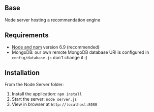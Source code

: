 ## Base

Node server hosting a recommendation engine

## Requirements

- [Node and npm](http://nodejs.org) version 6.9 (recommended)
- MongoDB: our own remote MongoDB database URI is configured in `config/database.js` don't change it :)

## Installation
From the Node Server folder:

1. Install the application: `npm install`
2. Start the server: `node server.js`
3. View in browser at `http://localhost:8080`
